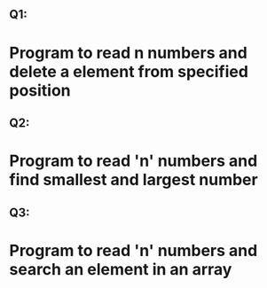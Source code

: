 ## Q1:
# Program to read n numbers and delete a element from specified position

## Q2:
# Program to read 'n' numbers and find smallest and largest number

## Q3:
# Program to read 'n' numbers and search an element in an array